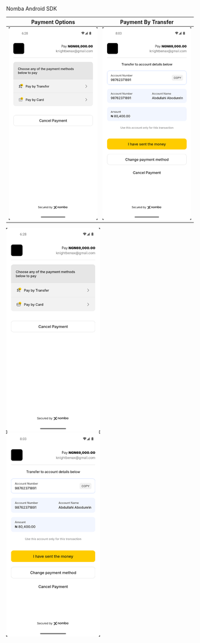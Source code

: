 Nomba Android SDK

Payment Options             |  Payment By Transfer
:-------------------------:|:-------------------------:
![Screenshot](/1.png?raw=true)  |  ![Screenshot](/2.png?raw=true)


<p float="left">
  <img src="/1.png" width="50%" />
  <img src="/2.png" width="50%" /> 
</p>
